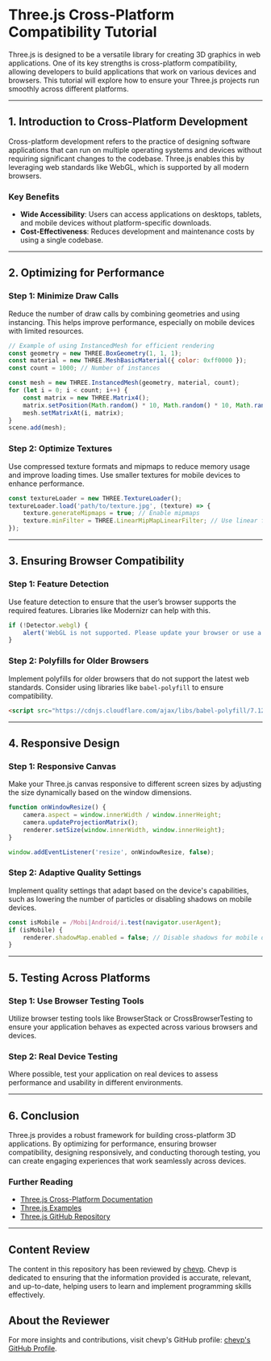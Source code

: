 
# Three.js Cross-Platform Compatibility Tutorial

Three.js is designed to be a versatile library for creating 3D graphics in web applications. One of its key strengths is cross-platform compatibility, allowing developers to build applications that work on various devices and browsers. This tutorial will explore how to ensure your Three.js projects run smoothly across different platforms.

---

## 1. Introduction to Cross-Platform Development

Cross-platform development refers to the practice of designing software applications that can run on multiple operating systems and devices without requiring significant changes to the codebase. Three.js enables this by leveraging web standards like WebGL, which is supported by all modern browsers.

### Key Benefits

- **Wide Accessibility**: Users can access applications on desktops, tablets, and mobile devices without platform-specific downloads.
- **Cost-Effectiveness**: Reduces development and maintenance costs by using a single codebase.

---

## 2. Optimizing for Performance

### Step 1: Minimize Draw Calls

Reduce the number of draw calls by combining geometries and using instancing. This helps improve performance, especially on mobile devices with limited resources.

```javascript
// Example of using InstancedMesh for efficient rendering
const geometry = new THREE.BoxGeometry(1, 1, 1);
const material = new THREE.MeshBasicMaterial({ color: 0xff0000 });
const count = 1000; // Number of instances

const mesh = new THREE.InstancedMesh(geometry, material, count);
for (let i = 0; i < count; i++) {
    const matrix = new THREE.Matrix4();
    matrix.setPosition(Math.random() * 10, Math.random() * 10, Math.random() * 10);
    mesh.setMatrixAt(i, matrix);
}
scene.add(mesh);
```

### Step 2: Optimize Textures

Use compressed texture formats and mipmaps to reduce memory usage and improve loading times. Use smaller textures for mobile devices to enhance performance.

```javascript
const textureLoader = new THREE.TextureLoader();
textureLoader.load('path/to/texture.jpg', (texture) => {
    texture.generateMipmaps = true; // Enable mipmaps
    texture.minFilter = THREE.LinearMipMapLinearFilter; // Use linear filter for better quality
});
```

---

## 3. Ensuring Browser Compatibility

### Step 1: Feature Detection

Use feature detection to ensure that the user’s browser supports the required features. Libraries like Modernizr can help with this.

```javascript
if (!Detector.webgl) {
    alert('WebGL is not supported. Please update your browser or use a different one.');
}
```

### Step 2: Polyfills for Older Browsers

Implement polyfills for older browsers that do not support the latest web standards. Consider using libraries like `babel-polyfill` to ensure compatibility.

```html
<script src="https://cdnjs.cloudflare.com/ajax/libs/babel-polyfill/7.12.1/polyfill.min.js"></script>
```

---

## 4. Responsive Design

### Step 1: Responsive Canvas

Make your Three.js canvas responsive to different screen sizes by adjusting the size dynamically based on the window dimensions.

```javascript
function onWindowResize() {
    camera.aspect = window.innerWidth / window.innerHeight;
    camera.updateProjectionMatrix();
    renderer.setSize(window.innerWidth, window.innerHeight);
}

window.addEventListener('resize', onWindowResize, false);
```

### Step 2: Adaptive Quality Settings

Implement quality settings that adapt based on the device's capabilities, such as lowering the number of particles or disabling shadows on mobile devices.

```javascript
const isMobile = /Mobi|Android/i.test(navigator.userAgent);
if (isMobile) {
    renderer.shadowMap.enabled = false; // Disable shadows for mobile devices
}
```

---

## 5. Testing Across Platforms

### Step 1: Use Browser Testing Tools

Utilize browser testing tools like BrowserStack or CrossBrowserTesting to ensure your application behaves as expected across various browsers and devices.

### Step 2: Real Device Testing

Where possible, test your application on real devices to assess performance and usability in different environments.

---

## 6. Conclusion

Three.js provides a robust framework for building cross-platform 3D applications. By optimizing for performance, ensuring browser compatibility, designing responsively, and conducting thorough testing, you can create engaging experiences that work seamlessly across devices.

### Further Reading

- [Three.js Cross-Platform Documentation](https://threejs.org/docs/index.html#manual/en/introduction/Responsive)
- [Three.js Examples](https://threejs.org/examples/)
- [Three.js GitHub Repository](https://github.com/mrdoob/three.js)

---

## Content Review

The content in this repository has been reviewed by [chevp](https://github.com/chevp). Chevp is dedicated to ensuring that the information provided is accurate, relevant, and up-to-date, helping users to learn and implement programming skills effectively.

## About the Reviewer

For more insights and contributions, visit chevp's GitHub profile: [chevp's GitHub Profile](https://github.com/chevp).
